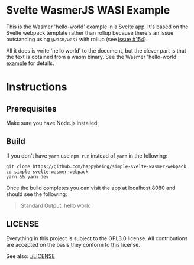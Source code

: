 # Svelte WasmerJS WASI Example

This is the Wasmer 'hello-world' example in a Svelte app. It's based on the Svelte webpack template rather than rollup because there's an issue outstanding using `@wasm/wasi` with rollup (see [issue #154](https://github.com/wasmerio/wasmer-js/issues/154#issuecomment-756134834)). 

All it does is write 'hello world' to the document, but the clever part is that the text is obtained from a wasm binary. See the Wasmer 'hello-world' [example](https://docs.wasmer.io/integrations/js/wasi/browser/examples/hello-world) for details.

# Instructions

## Prerequisites
Make sure you have Node.js installed.

## Build
If you don't have `yarn` use `npm run` instead of `yarn` in the following:
```
git clone https://github.com/happybeing/simple-svelte-wasmer-webpack
cd simple-svelte-wasmer-webpack
yarn && yarn dev
```
Once the build completes you can visit the app at localhost:8080 and should see the following:

> Standard Output: hello world 

## LICENSE

Everything in this project is subject to the GPL3.0 license. All contributions are accepted on the basis they conform to this license.

See also: [./LICENSE](./LICENSE)